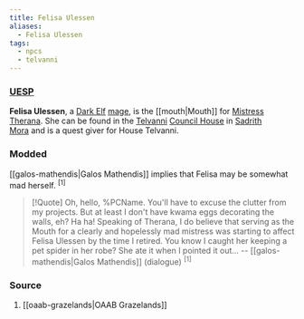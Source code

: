 ```yaml
---
title: Felisa Ulessen
aliases:
  - Felisa Ulessen
tags:
  - npcs
  - telvanni
---
```

### [UESP](https://en.uesp.net/wiki/Morrowind:Erer_Darothril)
**Felisa Ulessen**, a [Dark Elf](https://en.uesp.net/wiki/Morrowind:Dark_Elf "Morrowind:Dark Elf") [mage](https://en.uesp.net/wiki/Morrowind:Mage_(class) "Morrowind:Mage (class)"), is the [[mouth|Mouth]] for [Mistress Therana](https://en.uesp.net/wiki/Morrowind:Therana "Morrowind:Therana"). She can be found in the [Telvanni](https://en.uesp.net/wiki/Morrowind:House_Telvanni "Morrowind:House Telvanni") [Council House](https://en.uesp.net/wiki/Morrowind:Telvanni_Council_House "Morrowind:Telvanni Council House") in [Sadrith Mora](https://en.uesp.net/wiki/Morrowind:Sadrith_Mora "Morrowind:Sadrith Mora") and is a quest giver for House Telvanni.
### Modded
[[galos-mathendis|Galos Mathendis]] implies that Felisa may be somewhat mad herself. <sup>[1]</sup>

> [!Quote]
> Oh, hello, %PCName. You'll have to excuse the clutter from my projects. But at least I don't have kwama eggs decorating the walls, eh? Ha ha! Speaking of Therana, I do believe that serving as the Mouth for a clearly and hopelessly mad mistress was starting to affect Felisa Ulessen by the time I retired. You know I caught her keeping a pet spider in her robe? She ate it when I pointed it out...
> -- [[galos-mathendis|Galos Mathendis]] (dialogue) <sup>[1]</sup>
### Source
1. [[oaab-grazelands|OAAB Grazelands]]